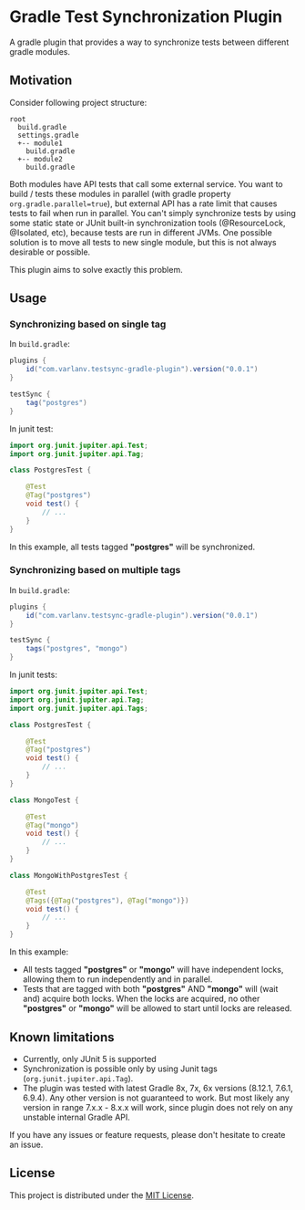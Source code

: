 # Gradle Test Synchronization Plugin

A gradle plugin that provides a way to synchronize tests between different gradle modules.

## Motivation

Consider following project structure:

```
root
  build.gradle
  settings.gradle
  +-- module1
    build.gradle
  +-- module2
    build.gradle
```

Both modules have API tests that call some external service.
You want to build / tests these modules in parallel (with gradle property `org.gradle.parallel=true`),
but external API has a rate limit that causes tests to fail when run in parallel.
You can't simply synchronize tests by using some static state or JUnit built-in synchronization tools (@ResourceLock, @Isolated, etc), because tests are run in different JVMs.
One possible solution is to move all tests to new single module, but this is not always desirable or possible.

This plugin aims to solve exactly this problem.

## Usage

### Synchronizing based on single tag

In `build.gradle`:
```groovy
plugins {
    id("com.varlanv.testsync-gradle-plugin").version("0.0.1")
}

testSync {
    tag("postgres")
}
```

In junit test:
```java
import org.junit.jupiter.api.Test;
import org.junit.jupiter.api.Tag;

class PostgresTest {

    @Test
    @Tag("postgres")
    void test() {
        // ...
    }
}

```
In this example, all tests tagged **"postgres"** will be synchronized.

### Synchronizing based on multiple tags

In `build.gradle`:
```groovy
plugins {
    id("com.varlanv.testsync-gradle-plugin").version("0.0.1")    
}

testSync {
    tags("postgres", "mongo")
}
```

In junit tests:
```java
import org.junit.jupiter.api.Test;
import org.junit.jupiter.api.Tag;
import org.junit.jupiter.api.Tags;

class PostgresTest {

    @Test
    @Tag("postgres")
    void test() {
        // ...
    }
}

class MongoTest {

    @Test
    @Tag("mongo")
    void test() {
        // ...
    }
}

class MongoWithPostgresTest {

    @Test
    @Tags({@Tag("postgres"), @Tag("mongo")})
    void test() {
        // ...
    }
}
```
In this example:
- All tests tagged **"postgres"** or **"mongo"** will have independent locks, allowing them to run independently and in parallel.
- Tests that are tagged with both **"postgres"** AND **"mongo"** will (wait and) acquire both locks. When the locks are acquired, no other
**"postgres"** or **"mongo"** will be allowed to start until locks are released.

## Known limitations

- Currently, only JUnit 5 is supported
- Synchronization is possible only by using Junit tags (`org.junit.jupiter.api.Tag`).
- The plugin was tested with latest Gradle 8x, 7x, 6x versions (8.12.1, 7.6.1, 6.9.4). Any other version is not
  guaranteed to work. But most likely any version in range 7.x.x - 8.x.x will work, since plugin does not rely on any unstable internal Gradle API.

If you have any issues or feature requests, please don't hesitate to create an issue.

## License

This project is distributed under the [MIT License](LICENSE).
